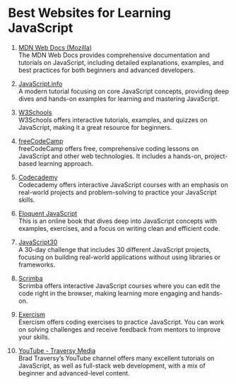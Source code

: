 # Best Websites for Learning JavaScript

1. [MDN Web Docs (Mozilla)](https://developer.mozilla.org/en-US/docs/Web/JavaScript)  
   The MDN Web Docs provides comprehensive documentation and tutorials on JavaScript, including detailed explanations, examples, and best practices for both beginners and advanced developers.

2. [JavaScript.info](https://javascript.info/)  
   A modern tutorial focusing on core JavaScript concepts, providing deep dives and hands-on examples for learning and mastering JavaScript.

3. [W3Schools](https://www.w3schools.com/js/)  
   W3Schools offers interactive tutorials, examples, and quizzes on JavaScript, making it a great resource for beginners.

4. [freeCodeCamp](https://www.freecodecamp.org/learn/)  
   freeCodeCamp offers free, comprehensive coding lessons on JavaScript and other web technologies. It includes a hands-on, project-based learning approach.

5. [Codecademy](https://www.codecademy.com/learn/introduction-to-javascript)  
   Codecademy offers interactive JavaScript courses with an emphasis on real-world projects and problem-solving to practice your JavaScript skills.

6. [Eloquent JavaScript](https://eloquentjavascript.net/)  
   This is an online book that dives deep into JavaScript concepts with examples, exercises, and a focus on writing clean and efficient code.

7. [JavaScript30](https://javascript30.com/)  
   A 30-day challenge that includes 30 different JavaScript projects, focusing on building real-world applications without using libraries or frameworks.

8. [Scrimba](https://scrimba.com/learn/learnjavascript)  
   Scrimba offers interactive JavaScript courses where you can edit the code right in the browser, making learning more engaging and hands-on.

9. [Exercism](https://exercism.io/tracks/javascript)  
   Exercism offers coding exercises to practice JavaScript. You can work on solving challenges and receive feedback from mentors to improve your skills.

10. [YouTube - Traversy Media](https://www.youtube.com/c/TraversyMedia)  
    Brad Traversy’s YouTube channel offers many excellent tutorials on JavaScript, as well as full-stack web development, with a mix of beginner and advanced-level content.
